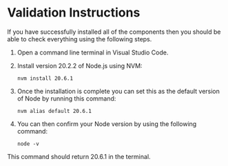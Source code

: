 # Validation Instructions

If you have successfully installed all of the components then you should be able to check everything using the following steps.

1. Open a command line terminal in Visual Studio Code.
2. Install version 20.2.2 of Node.js using NVM:

    ```shell
    nvm install 20.6.1
3. Once the installation is complete you can set this as the default version of Node by running this command:

    ```shell
    nvm alias default 20.6.1

4. You can then confirm your Node version by using the following command:

    ```shell
    node -v

This command should return 20.6.1 in the terminal.

